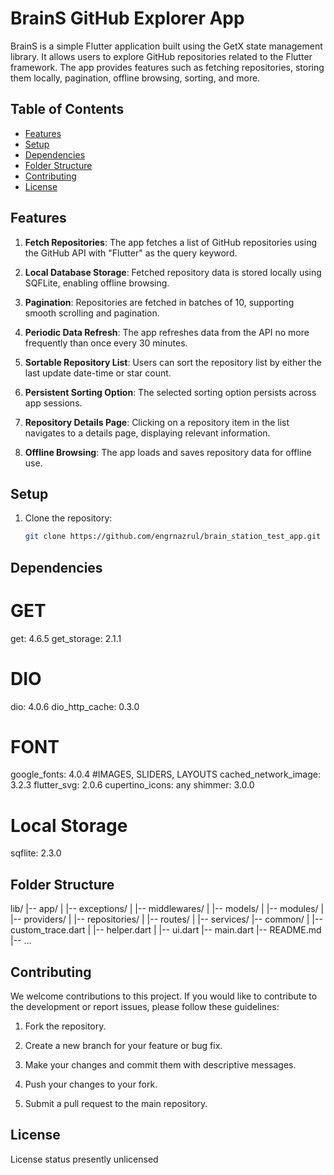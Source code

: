 # BrainS GitHub Explorer App

BrainS is a simple Flutter application built using the GetX state management library. It allows users to explore GitHub repositories related to the Flutter framework. The app provides features such as fetching repositories, storing them locally, pagination, offline browsing, sorting, and more.

## Table of Contents
- [Features](#features)
- [Setup](#setup)
- [Dependencies](#dependencies)
- [Folder Structure](#folder-structure)
- [Contributing](#contributing)
- [License](#license)

## Features

1. **Fetch Repositories**: The app fetches a list of GitHub repositories using the GitHub API with "Flutter" as the query keyword.

2. **Local Database Storage**: Fetched repository data is stored locally using SQFLite, enabling offline browsing.

3. **Pagination**: Repositories are fetched in batches of 10, supporting smooth scrolling and pagination.

4. **Periodic Data Refresh**: The app refreshes data from the API no more frequently than once every 30 minutes.

5. **Sortable Repository List**: Users can sort the repository list by either the last update date-time or star count.

6. **Persistent Sorting Option**: The selected sorting option persists across app sessions.

7. **Repository Details Page**: Clicking on a repository item in the list navigates to a details page, displaying relevant information.

8. **Offline Browsing**: The app loads and saves repository data for offline use.

## Setup

1. Clone the repository:

   ```bash
   git clone https://github.com/engrnazrul/brain_station_test_app.git

## Dependencies

   # GET
   get: 4.6.5
   get_storage: 2.1.1
   # DIO
   dio: 4.0.6
   dio_http_cache: 0.3.0
   # FONT
   google_fonts: 4.0.4
   #IMAGES, SLIDERS, LAYOUTS
   cached_network_image: 3.2.3
   flutter_svg: 2.0.6
   cupertino_icons: any
   shimmer: 3.0.0
   # Local Storage
   sqflite: 2.3.0

## Folder Structure
   lib/
   |-- app/
   |   |-- exceptions/
   |   |-- middlewares/
   |   |-- models/
   |   |-- modules/
   |   |-- providers/
   |   |-- repositories/
   |   |-- routes/
   |   |-- services/
   |-- common/
   |   |-- custom_trace.dart
   |   |-- helper.dart
   |   |-- ui.dart
   |-- main.dart
   |-- README.md
   |-- ...

## Contributing

   We welcome contributions to this project. If you would like to contribute to the development or report issues, please follow these guidelines:
   
   1. Fork the repository.
   
   2. Create a new branch for your feature or bug fix.
   
   3. Make your changes and commit them with descriptive messages.
   
   4. Push your changes to your fork.
   
   5. Submit a pull request to the main repository.

## License
   License status presently unlicensed
